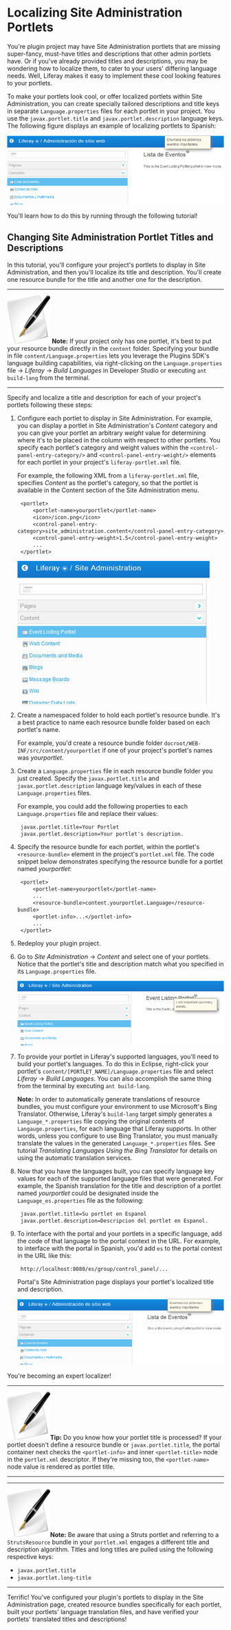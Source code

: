 # Localizing Site Administration Portlets

<!-- The beginning and ending test portlets can be found at the following:
Begin: https://github.com/liferay/liferay-docs/tree/master/develop/tutorials/code/plat-fws/prefs/begin/event-listing-portlet
End: https://github.com/liferay/liferay-docs/tree/master/develop/tutorials/code/plat-fws/loc-sa-port/end/event-listing-portlet
-->

You're plugin project may have Site Administration portlets that are missing
super-fancy, must-have titles and descriptions that other admin portlets have.
Or if you've already provided titles and descriptions, you may be wondering how
to localize them, to cater to your users' differing language needs. Well,
Liferay makes it easy to implement these cool looking features to your portlets. 

To make your portlets look cool, or offer localized portlets within Site
Administration, you can create specially tailored descriptions and title keys in
separate `Language.properties` files for each portlet in your project. You use
the `javax.portlet.title` and `javax.portlet.description` language keys. The
following figure displays an example of localizing portlets to Spanish: 

![Figure 1: You can localize portlets' titles and descriptions in Site Administration to any language, including Spanish.](../../images/portlet-title-and-description-es.png)

You'll learn how to do this by running through the following tutorial!

## Changing Site Administration Portlet Titles and Descriptions

In this tutorial, you'll configure your project's portlets to display in Site
Administration, and then you'll localize its title and description. You'll
create one resource bundle for the title and another one for the description. 

---

 ![Note](../../images/tip-pen-paper.png) **Note:** If your project only has one
 portlet, it's best to put your resource bundle directly in the `content`
 folder. Specifying your bundle in file `content/Language.properties` lets you
 leverage the Plugins SDK's language building capabilities, via right-clicking
 on the `Language.properties` file &rarr; *Liferay* &rarr; *Build Languages* in
 Developer Studio or executing `ant build-lang` from the terminal. 

---

Specify and localize a title and description for each of your project's portlets
following these steps: 

1. Configure each portlet to display in Site Administration. For example,
   you can display a portlet in  Site Administration's *Content* category and
   you can give your portlet an arbitrary *weight* value for determining where
   it's to be placed in the column with respect to other portlets. You specify
   each portlet's category and weight values within the
   `<control-panel-entry-category/>` and `<control-panel-entry-weight/>`
   elements for each portlet in your project's `liferay-portlet.xml` file.  

    For example, the following XML from a `liferay-portlet.xml` file, specifies
    *Content* as the portlet's category, so that the portlet is available in the
    Content section of the Site Administration menu. 

		<portlet>
			<portlet-name>yourportlet</portlet-name>
			<icon>/icon.png</icon>
			<control-panel-entry-category>site_administration.content</control-panel-entry-category>
			<control-panel-entry-weight>1.5</control-panel-entry-weight>
			...
		</portlet>

    ![Figure 2: Notice that the lower the weighted number, the higher the portlet is listed in the specified menu.](../../images/new-portlet-in-site-admin.png)

2. Create a namespaced folder to hold each portlet's resource bundle. It's a
   best practice to name each resource bundle folder based on each portlet's
   name.

    For example, you'd create a resource bundle folder
    `docroot/WEB-INF/src/content/yourportlet` if one of your project's portlet's
    names was *yourportlet*. 

3. Create a `Language.properties` file in each resource bundle folder you just
   created. Specify the `javax.portlet.title` and `javax.portlet.description`
   language key/values in each of these `Language.properties` files. 

    For example, you could add the following properties to each 
    `Language.properties` file and replace their values: 

        javax.portlet.title=Your Portlet
        javax.portlet.description=Your portlet's description.

4. Specify the resource bundle for each portlet, within the portlet's
   `<resource-bundle>` element in the project's `portlet.xml` file. The code
   snippet below demonstrates specifying the resource bundle for a portlet named
   *yourportlet*: 

        <portlet>
            <portlet-name>yourportlet</portlet-name>
            ...
            <resource-bundle>content.yourportlet.Language</resource-bundle>
            <portlet-info>...</portlet-info>
            ...
        </portlet>

5. Redeploy your plugin project.

6. Go to *Site Administration* &rarr; *Content* and select one of your portlets.
   Notice that the portlet's title and description match what you specified in
   its `Language.properties` file.

    ![Figure 3: Notice that your portlet title and description are visible in Site Administration.](../../images/portlet-title-and-description.png)

7. To provide your portlet in Liferay's supported languages, you'll need to
   build your portlet's languages. To do this in Eclipse, right-click your
   portlet's `content/[PORTLET_NAME]/Language.properties` file and select
   *Liferay* &rarr; *Build Languages*. You can also accomplish the same thing
   from the terminal by executing `ant build-lang`.

    **Note:** In order to automatically generate translations of resource
    bundles, you must configure your environment to use Microsoft's Bing
    Translator. Otherwise, Liferay's `build-lang` target simply generates a
    `Language_*.properties` file copying the original contents of
    `Langauge.properties`, for each language that Liferay supports. In other
    words, unless you configure to use Bing Translator, you must manually
    translate the values in the generated `Language_*.properties` files. See
    tutorial *Translating Languages Using the Bing Translator* for details on
    using the automatic translation services. 

    <!-- TODO set Bing Translator tutorial reference as a link -->

8. Now that you have the languages built, you can specify language key values
   for each of the supported language files that were generated. For example,
   the Spanish translation for the title and description of a portlet named
   *yourportlet* could be designated inside the `Language_es.properties` file as
   the following: 

        javax.portlet.title=Su portlet en Espanol
        javax.portlet.description=Descripcion del portlet en Espanol.

9. To interface with the portal and your portlets in a specific language, add
   the code of that language to the portal context in the URL. For example, to
   interface with the portal in Spanish, you'd add `es` to the portal context in
   the URL like this: 

        http://localhost:8080/es/group/control_panel/...

    Portal's Site Administration page displays your portlet's localized title
    and description.  

    ![Figure 4: It's easy to localize titles and descriptions for multiple portlets in your project.](../../images/portlet-title-and-description-es.png)

You're becoming an expert localizer!

---

 ![Tip](../../images/tip-pen-paper.png)**Tip:** Do you know how your portlet
 title is processed? If your portlet doesn't define a resource bundle or
 `javax.portlet.title`, the portal container next checks the `<portlet-info>`
 and inner `<portlet-title>` node in the `portlet.xml` descriptor. If they're
 missing too, the `<portlet-name>` node value is rendered as portlet title. 

---

---

 ![Note](../../images/tip-pen-paper.png)**Note:** Be aware that using a Struts 
 portlet and referring to a `StrutsResource` bundle in your `portlet.xml`
 engages a different title and description algorithm. Titles and long titles are
 pulled using the following respective keys:

 - `javax.portlet.title`
 - `javax.portlet.long-title` 

---

Terrific! You've configured your plugin's portlets to display in the Site
Administration page, created resource bundles specifically for each portlet,
built your portlets' language translation files, and have verified your
portlets' translated titles and descriptions! 

